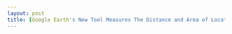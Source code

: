 ```yaml
---
layout: post
title: [Google Earth's New Tool Measures The Distance and Area of Locations on Earth](https://www.bleepingcomputer.com/news/google/google-earths-new-tool-measures-the-distance-and-area-of-locations-on-earth/)
---
```

